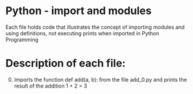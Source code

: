 # Python - import and modules
 Each file holds code that illustrates the concept of importing modules and using definitions, not executing prints when imported in Python Programming

# Description of each file:
0. Imports the function def add(a, b): from the file add_0.py and prints the result of the addition 1 + 2 = 3

